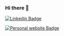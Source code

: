 ### Hi there 👋

[![Linkedin Badge](https://img.shields.io/badge/LinkedIn-0077B5?style=for-the-badge&logo=linkedin&logoColor=white)](https://www.linkedin.com/in/abdelrahman-elsayed-318539145/)

[![Personal website Badge](https://img.shields.io/badge/Personal%20website-Abdelrahman--elsayed-green)](https://abdelrahman-elsayed.netlify.app/Home)
<!-- 

![Abdel's github stats](https://github-readme-stats.vercel.app/api?username=abdel-elsayed&show_icons=true&theme=chartreuse-dark) 

![Top Langs](https://github-readme-stats.vercel.app/api/top-langs/?username=abdel-elsayed&layout=compact&theme=chartreuse-dark)
-->
